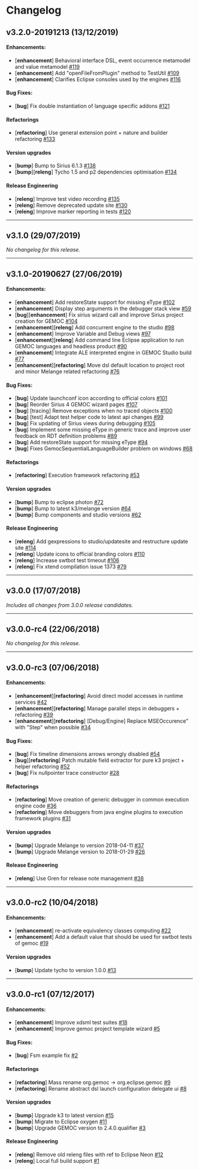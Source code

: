 # Changelog

## v3.2.0-20191213 (13/12/2019)

#### Enhancements:

- [**enhancement**] Behavioral interface DSL, event occurrence metamodel and value metamodel [#119](https://github.com/eclipse/gemoc-studio-modeldebugging/pull/119)
- [**enhancement**] Add "openFileFromPlugin" method to TestUtil [#109](https://github.com/eclipse/gemoc-studio-modeldebugging/pull/109)
- [**enhancement**] Clarifies Eclipse consoles used by the engines [#116](https://github.com/eclipse/gemoc-studio-modeldebugging/pull/116)

#### Bug Fixes:

- [**bug**] Fix double instantiation of language specific addons [#121](https://github.com/eclipse/gemoc-studio-modeldebugging/pull/121)

#### Refactorings

- [**refactoring**] Use general extension point + nature and  builder refactoring [#133](https://github.com/eclipse/gemoc-studio-modeldebugging/pull/133)

#### Version upgrades

- [**bump**] Bump to Sirius 6.1.3 [#138](https://github.com/eclipse/gemoc-studio-modeldebugging/pull/138)
- [**bump**][**releng**] Tycho 1.5 and p2 dependencies optimisation [#134](https://github.com/eclipse/gemoc-studio-modeldebugging/pull/134)

#### Release Engineering

- [**releng**] Improve test video recording [#135](https://github.com/eclipse/gemoc-studio-modeldebugging/pull/135)
- [**releng**] Remove deprecated update site [#130](https://github.com/eclipse/gemoc-studio-modeldebugging/pull/130)
- [**releng**] Improve marker reporting in tests [#120](https://github.com/eclipse/gemoc-studio-modeldebugging/pull/120)

---

## v3.1.0 (29/07/2019)
*No changelog for this release.*

---

## v3.1.0-20190627 (27/06/2019)

#### Enhancements:

- [**enhancement**] Add restoreState support for missing eType [#102](https://github.com/eclipse/gemoc-studio-modeldebugging/pull/102)
- [**enhancement**] Display step arguments in the debugger stack view [#59](https://github.com/eclipse/gemoc-studio-modeldebugging/pull/59)
- [**bug**][**enhancement**] Fix sirius wizard call and improve Sirius project creation for GEMOC [#104](https://github.com/eclipse/gemoc-studio-modeldebugging/pull/104)
- [**enhancement**][**releng**] Add concurrent engine to the studio [#98](https://github.com/eclipse/gemoc-studio-modeldebugging/pull/98)
- [**enhancement**] Improve Variable and Debug views [#97](https://github.com/eclipse/gemoc-studio-modeldebugging/pull/97)
- [**enhancement**][**releng**] Add command line Eclipse application to run GEMOC languages and headless product [#90](https://github.com/eclipse/gemoc-studio-modeldebugging/pull/90)
- [**enhancement**] Integrate ALE interpreted engine in GEMOC Studio build [#77](https://github.com/eclipse/gemoc-studio-modeldebugging/pull/77)
- [**enhancement**][**refactoring**] Move dsl default location to project root and minor Melange related refactoring [#76](https://github.com/eclipse/gemoc-studio-modeldebugging/pull/76)

#### Bug Fixes:

- [**bug**] Update launchconf icon according to official colors [#101](https://github.com/eclipse/gemoc-studio-modeldebugging/pull/101)
- [**bug**] Reorder Sirius 4 GEMOC wizard pages [#107](https://github.com/eclipse/gemoc-studio-modeldebugging/pull/107)
- [**bug**] [tracing] Remove exceptions when no traced objects [#100](https://github.com/eclipse/gemoc-studio-modeldebugging/pull/100)
- [**bug**] [test] Adapt test helper code to latest api changes [#99](https://github.com/eclipse/gemoc-studio-modeldebugging/pull/99)
- [**bug**] Fix updating of Sirius views during debugging [#105](https://github.com/eclipse/gemoc-studio-modeldebugging/pull/105)
- [**bug**]  Implement some missing eType in generic trace  and improve user feedback on RDT definition problems [#89](https://github.com/eclipse/gemoc-studio-modeldebugging/pull/89)
- [**bug**] Add restoreState support for missing eType [#94](https://github.com/eclipse/gemoc-studio-modeldebugging/pull/94)
- [**bug**] Fixes GemocSequentialLanguageBuilder problem on windows [#68](https://github.com/eclipse/gemoc-studio-modeldebugging/pull/68)

#### Refactorings

- [**refactoring**] Execution framework refactoring [#53](https://github.com/eclipse/gemoc-studio-modeldebugging/pull/53)

#### Version upgrades

- [**bump**] Bump to eclipse photon [#72](https://github.com/eclipse/gemoc-studio-modeldebugging/pull/72)
- [**bump**] Bump to latest k3/melange version [#64](https://github.com/eclipse/gemoc-studio-modeldebugging/pull/64)
- [**bump**] Bump components and studio versions [#62](https://github.com/eclipse/gemoc-studio-modeldebugging/pull/62)

#### Release Engineering

- [**releng**] Add gexpressions to studio/updatesite and restructure update site [#114](https://github.com/eclipse/gemoc-studio-modeldebugging/pull/114)
- [**releng**] Update icons to official branding colors [#110](https://github.com/eclipse/gemoc-studio-modeldebugging/pull/110)
- [**releng**] Increase swtbot test timeout [#106](https://github.com/eclipse/gemoc-studio-modeldebugging/pull/106)
- [**releng**] Fix xtend compilation issue 1373 [#79](https://github.com/eclipse/gemoc-studio-modeldebugging/pull/79)

---

## v3.0.0 (17/07/2018)
*Includes all changes from 3.0.0 release candidates.*

---

## v3.0.0-rc4 (22/06/2018)
*No changelog for this release.*

---

## v3.0.0-rc3 (07/06/2018)

#### Enhancements:

- [**enhancement**][**refactoring**] Avoid direct model accesses in runtime services [#42](https://github.com/eclipse/gemoc-studio-modeldebugging/pull/42)
- [**enhancement**][**refactoring**] Manage parallel steps in debuggers + refactoring [#39](https://github.com/eclipse/gemoc-studio-modeldebugging/pull/39)
- [**enhancement**][**refactoring**] [Debug/Engine] Replace MSEOccurence" with "Step" when possible [#34](https://github.com/eclipse/gemoc-studio-modeldebugging/pull/34)

#### Bug Fixes:

- [**bug**] Fix timeline dimensions arrows wrongly disabled [#54](https://github.com/eclipse/gemoc-studio-modeldebugging/pull/54)
- [**bug**][**refactoring**] Patch mutable field extractor for pure k3 project + helper refactoring [#52](https://github.com/eclipse/gemoc-studio-modeldebugging/pull/52)
- [**bug**] Fix nullpointer trace constructor [#28](https://github.com/eclipse/gemoc-studio-modeldebugging/pull/28)

#### Refactorings

- [**refactoring**] Move creation of generic debugger in common execution engine code [#36](https://github.com/eclipse/gemoc-studio-modeldebugging/pull/36)
- [**refactoring**] Move debuggers from java engine plugins to execution framework plugins [#31](https://github.com/eclipse/gemoc-studio-modeldebugging/pull/31)

#### Version upgrades

- [**bump**] Upgrade Melange to version 2018-04-11 [#37](https://github.com/eclipse/gemoc-studio-modeldebugging/pull/37)
- [**bump**] Upgrade Melange version to 2018-01-29 [#26](https://github.com/eclipse/gemoc-studio-modeldebugging/pull/26)

#### Release Engineering

- [**releng**] Use Gren for release note management [#38](https://github.com/eclipse/gemoc-studio-modeldebugging/pull/38)

---

## v3.0.0-rc2 (10/04/2018)

#### Enhancements:

- [**enhancement**] re-activate equivalency classes computing [#22](https://github.com/eclipse/gemoc-studio-modeldebugging/pull/22)
- [**enhancement**] Add a default value that should be used for swtbot tests of gemoc [#19](https://github.com/eclipse/gemoc-studio-modeldebugging/pull/19)

#### Version upgrades

- [**bump**] Update tycho to version 1.0.0 [#13](https://github.com/eclipse/gemoc-studio-modeldebugging/pull/13)

---

## v3.0.0-rc1 (07/12/2017)

#### Enhancements:

- [**enhancement**] Improve xdsml test suites [#18](https://github.com/eclipse/gemoc-studio-modeldebugging/pull/18)
- [**enhancement**] Improve gemoc project template wizard [#5](https://github.com/eclipse/gemoc-studio-modeldebugging/pull/5)

#### Bug Fixes:

- [**bug**] Fsm example fix [#2](https://github.com/eclipse/gemoc-studio-modeldebugging/pull/2)

#### Refactorings

- [**refactoring**] Mass rename org.gemoc -> org.eclipse.gemoc [#9](https://github.com/eclipse/gemoc-studio-modeldebugging/pull/9)
- [**refactoring**] Rename abstract dsl launch configuration delegate ui [#8](https://github.com/eclipse/gemoc-studio-modeldebugging/pull/8)

#### Version upgrades

- [**bump**] Upgrade k3 to latest version [#15](https://github.com/eclipse/gemoc-studio-modeldebugging/pull/15)
- [**bump**] Migrate to Eclipse oxygen [#11](https://github.com/eclipse/gemoc-studio-modeldebugging/pull/11)
- [**bump**] Upgrade GEMOC version to 2.4.0.qualifier [#3](https://github.com/eclipse/gemoc-studio-modeldebugging/pull/3)

#### Release Engineering

- [**releng**] Remove old releng files with ref to Eclipse Neon [#12](https://github.com/eclipse/gemoc-studio-modeldebugging/pull/12)
- [**releng**] Local full build support [#1](https://github.com/eclipse/gemoc-studio-modeldebugging/pull/1)
